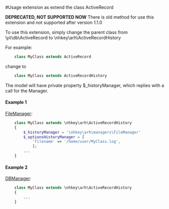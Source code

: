 #Usage extension as extend the class ActiveRecord

**DEPRECATED, NOT SUPPORTED NOW**
There is old method for use this extension and not supported after version 1.1.0
 

To use this extension, simply change the parent class from \yii\db\ActiveRecord to \nhkey\arh\ActiveRecordHistory 

For example:

```php
    class MyClass extends ActiveRecord
```

change to

```php
    class MyClass extends ActiveRecordHistory
```

The model will have private property $_historyManager, which replies with a call for the Manager.

#### Example 1

[FileManager](https://github.com/nhkey/yii2-activerecord-history/blob/master/docs/en/managers#filemanager):

```php
    class MyClass extends \nhkey\arh\ActiveRecordHistory
    {
        $_historyManager = '\nhkey\arh\managers\FileManager'
        $_optionsHistoryManager = [
            'filename' => '/home/user/MyClass.log',
            ];
        ...
    }
```

#### Example 2

[DBManager](https://github.com/nhkey/yii2-activerecord-history/blob/master/docs/en/managers#dbmanager):

```php
    class MyClass extends \nhkey\arh\ActiveRecordHistory
    {
        ...
    }
```